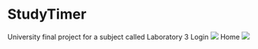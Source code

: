 # StudyTimer
University final project for a subject called Laboratory 3
Login
<img src="https://user-images.githubusercontent.com/81588438/169171147-4c08ac77-5216-45c5-9189-a7d4d1f5264c.png"  />
Home
<img src="https://user-images.githubusercontent.com/81588438/169171155-be5cdb19-dd99-4588-aa81-014492c61ea8.png"  />
